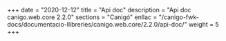 +++
date        = "2020-12-12"
title       = "Api doc"
description = "Api doc canigo.web.core 2.2.0"
sections    = "Canigó"
enllac		= "/canigo-fwk-docs/documentacio-llibreries/canigo.web.core/2.2.0/api-doc/"
weight		= 5
+++
